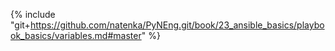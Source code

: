 {% include "git+https://github.com/natenka/PyNEng.git/book/23_ansible_basics/playbook_basics/variables.md#master" %}

